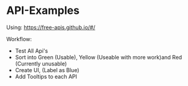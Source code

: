 # API-Examples

Using:
https://free-apis.github.io/#/

Workflow:

- Test All Api's
- Sort into Green (Usable), Yellow (Useable with more work)and Red (Currently unusable)
- Create UI, (Label as Blue)
- Add Tooltips to each API

